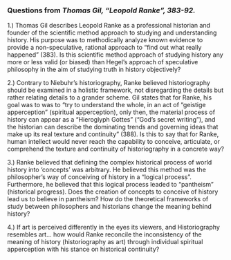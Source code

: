 ### Questions from *Thomas Gil, “Leopold Ranke”, 383-92.*

1.) Thomas Gil describes Leopold Ranke as a professional historian and founder of the scientific method approach to studying and understanding history. His purpose was to methodically analyze known evidence to provide a non-speculative, rational approach to “find out what really happened” (383). Is this scientific method approach of studying history any more or less valid (or biased) than Hegel’s approach of speculative philosophy in the aim of studying truth in history objectively? 

2.) Contrary to Niebuhr’s historiography, Ranke believed historiography should be examined in a holistic framework, not disregarding the details but rather relating details to a grander scheme. Gil states that for Ranke, his goal was to was to “try to understand the whole, in an act of “geistige apperception” (spiritual apperception), only then, the material process of history can appear as a “Hieroglyph Gottes” (“God’s secret writing”), and the historian can describe the dominating trends and governing ideas that make up its real texture and continuity” (388).  Is this to say that for Ranke, human intellect would never reach the capability to conceive, articulate, or comprehend the texture and continuity of historiography in a concrete way? 

3.) Ranke believed that defining the complex historical process of world history into ‘concepts’ was arbitrary. He believed this method was the philosopher’s way of conceiving of history in a “logical process”. Furthermore, he believed that this logical process leaded to “pantheism” (historical progress). Does the creation of concepts to conceive of history lead us to believe in pantheism? How do the theoretical frameworks of study between philosophers and historians change the meaning behind history?

4.) If art is perceived differently in the eyes its viewers, and Historiography resembles art... how would Ranke reconcile the inconsistency of the meaning of history (historiography as art) through individual spiritual apperception with his stance on historical continuity?
